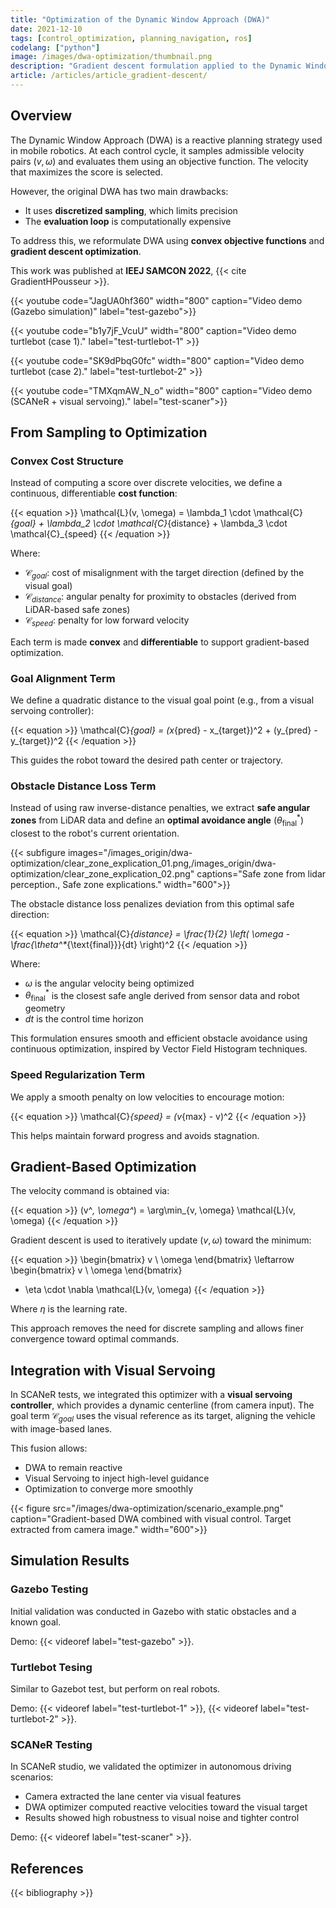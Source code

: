 ```yaml
---
title: "Optimization of the Dynamic Window Approach (DWA)"
date: 2021-12-10
tags: [control_optimization, planning_navigation, ros]
codelang: ["python"]
image: /images/dwa-optimization/thumbnail.png
description: "Gradient descent formulation applied to the Dynamic Window Approach for improved convergence and trajectory quality."
article: /articles/article_gradient-descent/
---
```


## Overview

The Dynamic Window Approach (DWA) is a reactive planning strategy used in mobile robotics. At each control cycle, it samples admissible velocity pairs $(v, \omega)$ and evaluates them using an objective function. The velocity that maximizes the score is selected.

However, the original DWA has two main drawbacks:
- It uses **discretized sampling**, which limits precision
- The **evaluation loop** is computationally expensive

To address this, we reformulate DWA using **convex objective functions** and **gradient descent optimization**.

This work was published at **IEEJ SAMCON 2022**, {{< cite GradientHPousseur >}}.

{{< youtube code="JagUA0hf360" width="800" caption="Video demo (Gazebo simulation)" label="test-gazebo">}}

{{< youtube code="b1y7jF_VcuU" width="800" caption="Video demo turtlebot (case 1)."  label="test-turtlebot-1" >}}

{{< youtube code="SK9dPbqG0fc" width="800" caption="Video demo turtlebot (case 2)." label="test-turtlebot-2" >}}

{{< youtube code="TMXqmAW_N_o" width="800" caption="Video demo (SCANeR + visual servoing)." label="test-scaner">}}

## From Sampling to Optimization

### Convex Cost Structure

Instead of computing a score over discrete velocities, we define a continuous, differentiable **cost function**:

{{< equation >}}
\mathcal{L}(v, \omega) = \lambda_1 \cdot \mathcal{C}_{goal} + \lambda_2 \cdot \mathcal{C}_{distance} + \lambda_3 \cdot \mathcal{C}_{speed}
{{< /equation >}}

Where:

- $\mathcal{C}_{goal}$: cost of misalignment with the target direction (defined by the visual goal)
- $\mathcal{C}_{distance}$: angular penalty for proximity to obstacles (derived from LiDAR-based safe zones)
- $\mathcal{C}_{speed}$: penalty for low forward velocity

Each term is made **convex** and **differentiable** to support gradient-based optimization.

### Goal Alignment Term

We define a quadratic distance to the visual goal point (e.g., from a visual servoing controller):

{{< equation >}}
\mathcal{C}_{goal} = (x_{pred} - x_{target})^2 + (y_{pred} - y_{target})^2
{{< /equation >}}

This guides the robot toward the desired path center or trajectory.

### Obstacle Distance Loss Term

Instead of using raw inverse-distance penalties, we extract **safe angular zones** from LiDAR data and define an **optimal avoidance angle** ($\theta^*_{\text{final}}$) closest to the robot's current orientation. 


{{< subfigure images="/images_origin/dwa-optimization/clear_zone_explication_01.png,/images_origin/dwa-optimization/clear_zone_explication_02.png" captions="Safe zone from lidar perception., Safe zone explications." width="600">}}


The obstacle distance loss penalizes deviation from this optimal safe direction:

{{< equation >}}
\mathcal{C}_{distance} = \frac{1}{2} \left( \omega - \frac{\theta^*_{\text{final}}}{dt} \right)^2
{{< /equation >}}

Where:
- $\omega$ is the angular velocity being optimized
- $\theta^*_{\text{final}}$ is the closest safe angle derived from sensor data and robot geometry
- $dt$ is the control time horizon

This formulation ensures smooth and efficient obstacle avoidance using continuous optimization, inspired by Vector Field Histogram techniques.

### Speed Regularization Term

We apply a smooth penalty on low velocities to encourage motion:

{{< equation >}}
\mathcal{C}_{speed} = (v_{max} - v)^2
{{< /equation >}}

This helps maintain forward progress and avoids stagnation.


## Gradient-Based Optimization

The velocity command is obtained via:

{{< equation >}}
(v^*, \omega^*) = \arg\min_{v, \omega} \mathcal{L}(v, \omega)
{{< /equation >}}

Gradient descent is used to iteratively update $(v, \omega)$ toward the minimum:

{{< equation >}}
\begin{bmatrix}
v \\
\omega
\end{bmatrix}
\leftarrow
\begin{bmatrix}
v \\
\omega
\end{bmatrix}
 - \eta \cdot \nabla \mathcal{L}(v, \omega)
{{< /equation >}}

Where $\eta$ is the learning rate.

This approach removes the need for discrete sampling and allows finer convergence toward optimal commands.

## Integration with Visual Servoing

In SCANeR tests, we integrated this optimizer with a **visual servoing controller**, which provides a dynamic centerline (from camera input). The goal term $\mathcal{C}_{goal}$ uses the visual reference as its target, aligning the vehicle with image-based lanes.

This fusion allows:
- DWA to remain reactive
- Visual Servoing to inject high-level guidance
- Optimization to converge more smoothly

{{< figure src="/images/dwa-optimization/scenario_example.png" caption="Gradient-based DWA combined with visual control. Target extracted from camera image." width="600">}}

## Simulation Results

### Gazebo Testing

Initial validation was conducted in Gazebo with static obstacles and a known goal.

Demo: {{< videoref label="test-gazebo" >}}.

### Turtlebot Tesing

Similar to Gazebot test, but perform on real robots.

Demo: {{< videoref label="test-turtlebot-1" >}}, {{< videoref label="test-turtlebot-2" >}}.

### SCANeR Testing

In SCANeR studio, we validated the optimizer in autonomous driving scenarios:

- Camera extracted the lane center via visual features
- DWA optimizer computed reactive velocities toward the visual target
- Results showed high robustness to visual noise and tighter control

Demo: {{< videoref label="test-scaner" >}}.

<!-- ## Conclusion

We introduced a **gradient-based formulation of the DWA**, replacing brute-force sampling with continuous optimization. This approach enables:

- Real-time optimization of $(v, \omega)$
- Easier integration with other subsystems (e.g., vision)
- Convex, tunable cost design

It opens possibilities for vision-guided local planning and reduces reliance on hand-tuned sampling grids. -->

## References

{{< bibliography >}}
